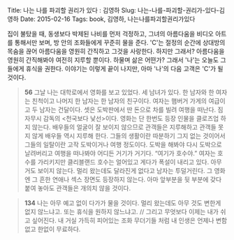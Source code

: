 Title: 나는 나를 파괴할 권리가 있다 : 김영하
Slug: 나는-나를-파괴할-권리가-있다-김영하
Date: 2015-02-16
Tags: book, 김영하, 나는나를파괴할권리가있다

집이 불탔을 때, 동생보다 박제된 나비를 먼저 걱정하고, 그녀의 아름다움을 비디오 아트를 통해서만 보며, 방 안의 조화들에게 꾸준히 물을 준다. 'C'는 절정의 순간에 상대방의 목숨을 끊어 아름다움을 영원히 간직하고 그것을 사랑한다. 하지만 그래서? 아름다움을 영원히 간직해봐야 여전히 지루할 뿐이다. 하물며 삶은 어떤가? 그래서 '나'는 오늘도 그들에게 휴식을 권한다. 이야기는 이렇게 끝이 나지만, 아마 '나'의 다음 고객은 'C'가 될 것이다.

> **56** 그날 나는 대학로에서 영화를 보고 있었다. 세 남녀가 있다. 한 남자와 한 여자는 친척이고 나머지 한 남자는 한 남자의 친구이다. 여자는 햄버거 가게의 여급이고 두 남자는 건달이다. 셋은 도박판에서 딴 돈으로 차를 빌려 여행을 떠난다. 짐 자무시 감독의 <천국보다 낯선>이다. 영화는 단 한번도 등장 인물을 클로즈업 하지 않는다. 배우들의 얼굴이 잘 보이지 않으므로 관객들은 지루해하고 관객들 못지 않게 배우들 역시 지루해 한다. 그들의 생활이란 따분하기 그지 없는 것이어서 그들의 일탈이란 고작 도박이거나 여행 정도이다. 도박을 해봐야 다시 도박으로 날려버리고 여행을 떠나봐야 어디든 거기가 거기다. “여기가 호수야.” 여자는 호수를 가리키지만 클리블랜드 호수는 얼어있고 게다가 폭설이 내리고 있다. 아무거도 보이지 않는다. 멀리 왔는데도 달라진게 없다고 남자는 투덜거린다. 그 영화엔 그 흔한 연애나 섹스 장면도 등장하지 않는다. 아마 앞부분을 뒷 부분에 갖다 붙여 놓아도 관객들은 개의치 않을 것이다.

> **134** 나는 아무 예고 없이 다가가 물을 것이다. 멀리 왔는데도 아무 것도 변한게 없지 않느냐고. 또는 휴식을 원하지 않느냐고. // 그리고 무엇보다 이제는 내가 쉬고 싶어진다. 내 거실 가득히 피어있는 조화 무더기들 처럼 내 인생은 언제나 변함없고 한없이 무료하다.
